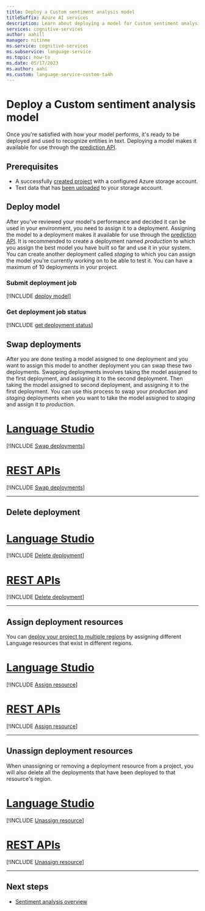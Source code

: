 ```yaml
---
title: Deploy a Custom sentiment analysis model
titleSuffix: Azure AI services
description: Learn about deploying a model for Custom sentiment analysis.
services: cognitive-services
author: aahill
manager: nitinme
ms.service: cognitive-services
ms.subservice: language-service
ms.topic: how-to
ms.date: 05/17/2023
ms.author: aahi
ms.custom: language-service-custom-ta4h
---
```


# Deploy a Custom sentiment analysis model

Once you're satisfied with how your model performs, it's ready to be deployed and used to recognize entities in text. Deploying a model makes it available for use through the [prediction API](https://aka.ms/ct-runtime-swagger).

## Prerequisites

* A successfully [created project](create-project.md) with a configured Azure storage account.
* Text data that has [been uploaded](design-schema.md#data-preparation) to your storage account.
<!--* [Labeled data](label-data.md) and a successfully [trained model](train-model.md).
* Reviewed the [model evaluation details](view-model-evaluation.md) to determine how your model is performing.

For more information, see [project development lifecycle](../overview.md#project-development-lifecycle).-->

## Deploy model

After you've reviewed your model's performance and decided it can be used in your environment, you need to assign it to a deployment. Assigning the model to a deployment makes it available for use through the [prediction API](https://aka.ms/ct-runtime-swagger). It is recommended to create a deployment named *production* to which you assign the best model you have built so far and use it in your system. You can create another deployment called *staging* to which you can assign the model you're currently working on to be able to test it. You can have a maximum of 10 deployments in your project. 

<!--# [Language Studio](#tab/language-studio)

[!INCLUDE [Deploy a model using Language Studio](../../../includes/custom/language-studio/deploy-model.md)]
   
# [REST APIs](#tab/rest-api)
-->
### Submit deployment job

[!INCLUDE [deploy model](../../includes/custom/rest-api/deploy-model.md)]

### Get deployment job status

[!INCLUDE [get deployment status](../../includes/custom/rest-api/get-deployment-status.md)]

## Swap deployments

After you are done testing a model assigned to one deployment and you want to assign this model to another deployment you can swap these two deployments. Swapping deployments involves taking the model assigned to the first deployment, and assigning it to the second deployment. Then taking the model assigned to second deployment, and assigning it to the first deployment. You can use this process to swap your *production* and *staging* deployments when you want to take the model assigned to *staging* and assign it to *production*. 

# [Language Studio](#tab/language-studio)

[!INCLUDE [Swap deployments](../../../includes/custom/language-studio/swap-deployment.md)]

# [REST APIs](#tab/rest-api)

[!INCLUDE [Swap deployments](../../includes/custom/rest-api/swap-deployment.md)]

---


## Delete deployment

# [Language Studio](#tab/language-studio)

[!INCLUDE [Delete deployment](../../../includes/custom/language-studio/delete-deployment.md)]

# [REST APIs](#tab/rest-api)

[!INCLUDE [Delete deployment](../../includes/custom/rest-api/delete-deployment.md)]

---

## Assign deployment resources

You can [deploy your project to multiple regions](../../../concepts/custom-features/multi-region-deployment.md) by assigning different Language resources that exist in different regions.

# [Language Studio](#tab/language-studio)

[!INCLUDE [Assign resource](../../../includes/custom/language-studio/assign-resources.md)]

# [REST APIs](#tab/rest-api)

[!INCLUDE [Assign resource](../../includes/custom/rest-api/assign-resources.md)]

---

## Unassign deployment resources

When unassigning or removing a deployment resource from a project, you will also delete all the deployments that have been deployed to that resource's region.

# [Language Studio](#tab/language-studio)

[!INCLUDE [Unassign resource](../../../includes/custom/language-studio/unassign-resources.md)]

# [REST APIs](#tab/rest-api)

[!INCLUDE [Unassign resource](../../includes/custom/rest-api/unassign-resources.md)]

---

## Next steps

* [Sentiment analysis overview](../../overview.md)
<!--After you have a deployment, you can use it to [extract entities](call-api.md) from text.-->
